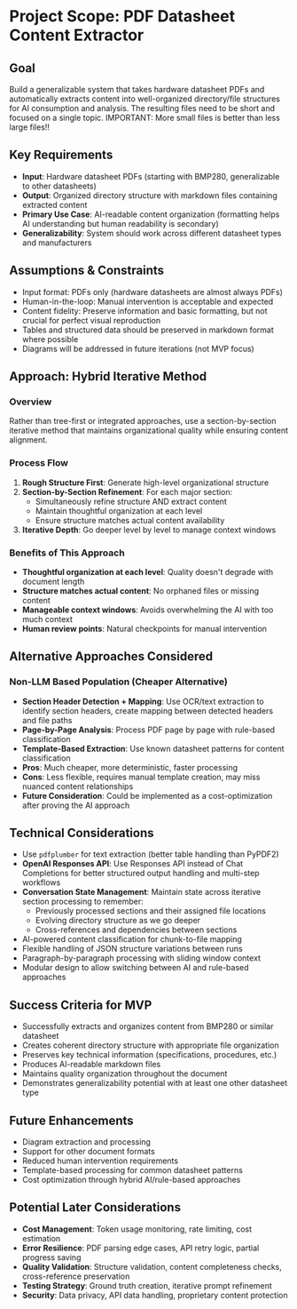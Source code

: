 # Project Scope: PDF Datasheet Content Extractor

## Goal
Build a generalizable system that takes hardware datasheet PDFs and automatically extracts content into well-organized directory/file structures for AI consumption and analysis. The resulting files need to be short and focused on a single topic. IMPORTANT: More small files is better than less large files!!

## Key Requirements
- **Input**: Hardware datasheet PDFs (starting with BMP280, generalizable to other datasheets)
- **Output**: Organized directory structure with markdown files containing extracted content
- **Primary Use Case**: AI-readable content organization (formatting helps AI understanding but human readability is secondary)
- **Generalizability**: System should work across different datasheet types and manufacturers

## Assumptions & Constraints
- Input format: PDFs only (hardware datasheets are almost always PDFs)
- Human-in-the-loop: Manual intervention is acceptable and expected
- Content fidelity: Preserve information and basic formatting, but not crucial for perfect visual reproduction
- Tables and structured data should be preserved in markdown format where possible
- Diagrams will be addressed in future iterations (not MVP focus)

## Approach: Hybrid Iterative Method

### Overview
Rather than tree-first or integrated approaches, use a section-by-section iterative method that maintains organizational quality while ensuring content alignment.

### Process Flow
1. **Rough Structure First**: Generate high-level organizational structure
2. **Section-by-Section Refinement**: For each major section:
   - Simultaneously refine structure AND extract content
   - Maintain thoughtful organization at each level
   - Ensure structure matches actual content availability
3. **Iterative Depth**: Go deeper level by level to manage context windows

### Benefits of This Approach
- **Thoughtful organization at each level**: Quality doesn't degrade with document length
- **Structure matches actual content**: No orphaned files or missing content
- **Manageable context windows**: Avoids overwhelming the AI with too much context
- **Human review points**: Natural checkpoints for manual intervention

## Alternative Approaches Considered

### Non-LLM Based Population (Cheaper Alternative)
- **Section Header Detection + Mapping**: Use OCR/text extraction to identify section headers, create mapping between detected headers and file paths
- **Page-by-Page Analysis**: Process PDF page by page with rule-based classification
- **Template-Based Extraction**: Use known datasheet patterns for content classification
- **Pros**: Much cheaper, more deterministic, faster processing
- **Cons**: Less flexible, requires manual template creation, may miss nuanced content relationships
- **Future Consideration**: Could be implemented as a cost-optimization after proving the AI approach

## Technical Considerations
- Use `pdfplumber` for text extraction (better table handling than PyPDF2)
- **OpenAI Responses API**: Use Responses API instead of Chat Completions for better structured output handling and multi-step workflows
- **Conversation State Management**: Maintain state across iterative section processing to remember:
  - Previously processed sections and their assigned file locations
  - Evolving directory structure as we go deeper
  - Cross-references and dependencies between sections
- AI-powered content classification for chunk-to-file mapping
- Flexible handling of JSON structure variations between runs
- Paragraph-by-paragraph processing with sliding window context
- Modular design to allow switching between AI and rule-based approaches

## Success Criteria for MVP
- Successfully extracts and organizes content from BMP280 or similar datasheet
- Creates coherent directory structure with appropriate file organization
- Preserves key technical information (specifications, procedures, etc.)
- Produces AI-readable markdown files
- Maintains quality organization throughout the document
- Demonstrates generalizability potential with at least one other datasheet type

## Future Enhancements
- Diagram extraction and processing
- Support for other document formats
- Reduced human intervention requirements
- Template-based processing for common datasheet patterns
- Cost optimization through hybrid AI/rule-based approaches

## Potential Later Considerations
- **Cost Management**: Token usage monitoring, rate limiting, cost estimation
- **Error Resilience**: PDF parsing edge cases, API retry logic, partial progress saving
- **Quality Validation**: Structure validation, content completeness checks, cross-reference preservation
- **Testing Strategy**: Ground truth creation, iterative prompt refinement
- **Security**: Data privacy, API data handling, proprietary content protection